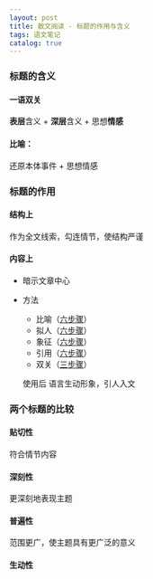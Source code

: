 ```yaml
---
layout: post
title: 散文阅读 - 标题的作用与含义
tags: 语文笔记
catalog: true
---
```

### 标题的含义

#### 一语双关

**表层**含义 + **深层**含义 + 思想**情感**

#### 比喻：

还原本体事件 + 思想情感

### 标题的作用

#### 结构上

作为全文线索，勾连情节，使结构严谨

#### 内容上

- 暗示文章中心

- 方法

  - 比喻（[六步骤](https://gyj1109.github.io/2016/07/05/Chinese/)）
  - 拟人（[六步骤](https://gyj1109.github.io/2016/07/05/Chinese/)）
  - 象征（[六步骤](https://gyj1109.github.io/2016/07/05/Chinese/)）
  - 引用（[六步骤](https://gyj1109.github.io/2016/07/05/Chinese/)）
  - 双关（[三步骤](https://gyj1109.github.io/2016/07/06/Chinese/#section-1)）

  使用后 语言生动形象，引人入文

### 两个标题的比较

#### 贴切性

符合情节内容

#### 深刻性

更深刻地表现主题

#### 普遍性

范围更广，使主题具有更广泛的意义

#### 生动性

